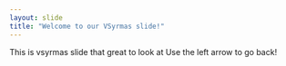 ```yaml
---
layout: slide
title: "Welcome to our VSyrmas slide!"
---
```

This is vsyrmas slide that great to look at
Use the left arrow to go back!

